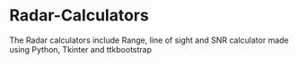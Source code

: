 # Radar-Calculators
The Radar calculators include Range, line of sight and SNR calculator made using Python, Tkinter and ttkbootstrap
